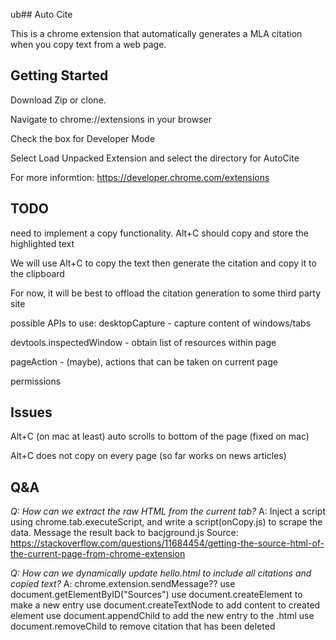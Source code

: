 ub## Auto Cite

This is a chrome extension that automatically generates a MLA citation when you copy text from a web page.

## Getting Started

Download Zip or clone.

Navigate to chrome://extensions in your browser

Check the box for Developer Mode

Select Load Unpacked Extension and select the directory for AutoCite

For more informtion: https://developer.chrome.com/extensions


## TODO

need to implement a copy functionality. Alt+C should copy and store the highlighted text

We will use Alt+C to copy the text then generate the citation and copy it to the clipboard

For now, it will be best to offload the citation generation to some third party site

possible APIs to use:
desktopCapture - capture content of windows/tabs

devtools.inspectedWindow - obtain list of resources within page

pageAction - (maybe), actions that can be taken on current page

permissions

## Issues

Alt+C (on mac at least) auto scrolls to bottom of the page (fixed on mac)

Alt+C does not copy on every page (so far works on news articles)

## Q&A
*Q: How can we extract the raw HTML from the current tab?*
A: Inject a script using chrome.tab.executeScript, and write a script(onCopy.js) to scrape the data. 
	Message the result back to bacjground.js
	Source: https://stackoverflow.com/questions/11684454/getting-the-source-html-of-the-current-page-from-chrome-extension

*Q: How can we dynamically update hello.html to include all citations and copied text?*
A: chrome.extension.sendMessage??
	use document.getElementByID("Sources")
	use document.createElement to make a new entry
	use document.createTextNode to add content to created element
	use document.appendChild to add the new entry to the .html
	use document.removeChild to remove citation that has been deleted
